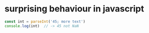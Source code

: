 # surprising behaviour in javascript

```javascript
const int = parseInt('45; more text')
console.log(int)  // -> 45 not NaN
```
